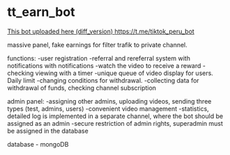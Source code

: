 # tt_earn_bot
[This bot uploaded here (diff_version) ](https://t.me/tiktok_peru_bot)https://t.me/tiktok_peru_bot

massive panel, fake earnings for filter trafik to private channel.

functions:
-user registration
-referral and rereferral system with notifications with notifications
-watch the video to receive a reward
-checking viewing with a timer
-unique queue of video display for users. Daily limit
-changing conditions for withdrawal.
-collecting data for withdrawal of funds, checking channel subscription

admin panel:
-assigning other admins, uploading videos, sending three types (test, admins, users)
-convenient video management
-statistics, detailed log is implemented in a separate channel, where the bot should be assigned as an admin
-secure restriction of admin rights, superadmin must be assigned in the database

database - mongoDB

